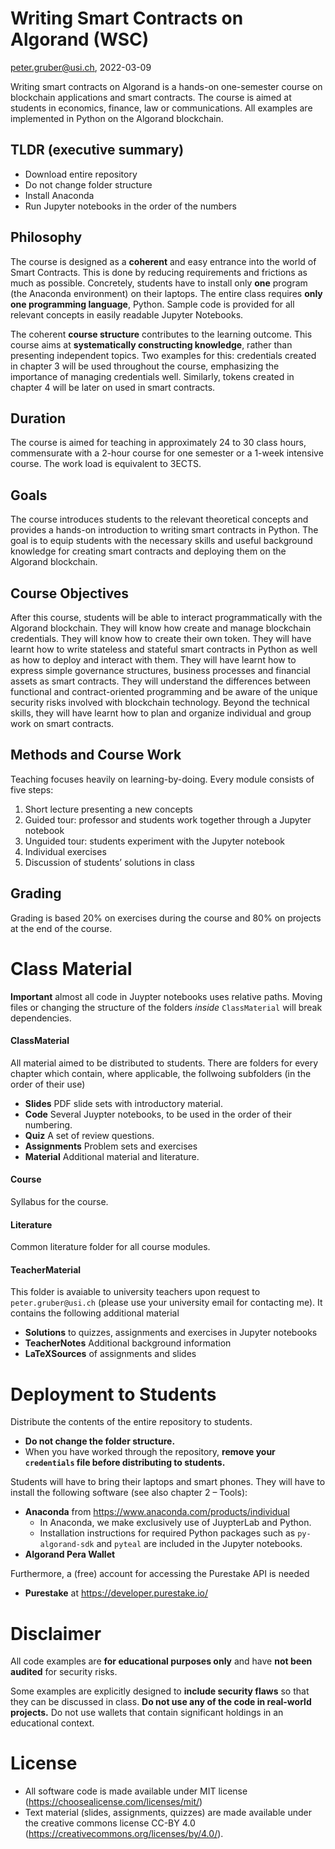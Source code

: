 # Writing Smart Contracts on Algorand (WSC)
peter.gruber@usi.ch, 2022-03-09

Writing smart contracts on Algorand is a hands-on one-semester course on blockchain applications and smart contracts. The course is aimed at students in economics, finance, law or communications. All examples are implemented in Python on the Algorand blockchain.

## TLDR (executive summary)
+ Download entire repository
+ Do not change folder structure
+ Install Anaconda
+ Run Jupyter notebooks in the order of the numbers

## Philosophy
The course is designed as a **coherent** and easy entrance into the world of Smart Contracts. This is done by reducing requirements and frictions as much as possible. Concretely, students have to install only **one** program (the Anaconda environment) on their laptops. The entire class requires **only one programming language**, Python. Sample code is provided for all relevant concepts in easily readable Jupyter Notebooks. 

The coherent **course structure** contributes to the learning outcome. This course aims at **systematically constructing knowledge**, rather than presenting independent topics. Two examples for this: credentials created in chapter 3 will be used throughout the course, emphasizing the importance of managing credentials well. Similarly, tokens created in chapter 4 will be later on used in smart contracts.

## Duration
The course is aimed for teaching in approximately 24 to 30 class hours, commensurate with a 2-hour course for one semester or a 1-week intensive course. The work load is equivalent to 3ECTS.

## Goals
The course introduces students to the relevant theoretical concepts and provides a hands-on introduction to writing smart contracts in Python. The goal is to equip students with the necessary skills and useful background knowledge for creating smart contracts and deploying them on the Algorand blockchain.

## Course Objectives
After this course, students will be able to interact programmatically with the Algorand blockchain. They will know how create and manage blockchain credentials. They will know how to create their own token. They will have learnt how to write stateless and stateful smart contracts in Python as well as how to deploy and interact with them. They will have learnt how to express simple governance structures, business processes and financial assets as smart contracts. They will understand the differences between functional and contract-oriented programming and be aware of the unique security risks involved with blockchain technology.  Beyond the technical skills, they will have learnt how to plan and organize individual and group work on smart contracts.

## Methods and Course Work
Teaching focuses heavily on learning-by-doing. Every module consists of five steps:

1. Short lecture presenting a new concepts
2. Guided tour: professor and students work together through a Jupyter notebook
2. Unguided tour: students experiment with the Jupyter notebook
4. Individual exercises 
5. Discussion of students’ solutions in class

## Grading
Grading is based 20% on exercises during the course and 80% on projects at the end of the course.

# Class Material
**Important** almost all code in Juypter notebooks uses relative paths. Moving files or changing the structure of the folders *inside* `ClassMaterial` will break dependencies. 

#### ClassMaterial
All material aimed to be distributed to students. There are folders for every chapter which contain, where applicable, the follwoing subfolders (in the order of their use)

* **Slides** PDF slide sets with introductory material.
* **Code** Several Juypter notebooks, to be used in the order of their numbering. 
* **Quiz** A set of review questions.
* **Assignments** Problem sets and exercises
* **Material** Additional material and literature.

#### Course
Syllabus for the course.

#### Literature
Common literature folder for all course modules.

#### TeacherMaterial
This folder is avaiable to university teachers upon request to `peter.gruber@usi.ch` (please use your university email for contacting me). It contains the following additional material

* **Solutions** to quizzes, assignments and exercises in Jupyter notebooks
* **TeacherNotes** Additional background information
* **LaTeXSources** of assignments and slides

# Deployment to Students
Distribute the contents of the entire repository to students. 

* **Do not change the folder structure.** 
* When you have worked through the repository, **remove your `credentials` file before distributing to students.**

Students will have to bring their laptops and smart phones. They will have to install the following software (see also chapter 2 – Tools):

* **Anaconda** from  https://www.anaconda.com/products/individual
	* In Anaconda, we make exclusively use of JuypterLab and Python. 
	* Installation instructions for required Python packages such as `py-algorand-sdk` and `pyteal` are included in the Jupyter notebooks.
* **Algorand Pera Wallet**

Furthermore, a (free) account for accessing the Purestake API is needed

* **Purestake** at https://developer.purestake.io/

# Disclaimer
All code examples are **for educational purposes only** and have **not been audited** for security risks. 

Some examples are explicitly designed to **include security flaws** so that they can be discussed in class. **Do not use any of the code in real-world projects.** Do not use wallets that contain significant holdings in an educational context.

# License
* All software code is made available under MIT license (https://choosealicense.com/licenses/mit/)
* Text material (slides, assignments, quizzes) are made available under the creative commons license CC-BY 4.0 (https://creativecommons.org/licenses/by/4.0/). 

 